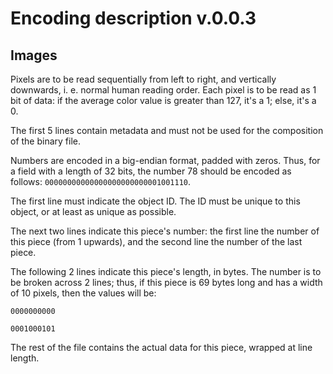 # Encoding description v.0.0.3
## Images
Pixels are to be read sequentially from left to right, and vertically downwards, i. e. normal human reading order.
Each pixel is to be read as 1 bit of data: if the average color value is greater than 127, it's a 1; else, it's a 0.

The first 5 lines contain metadata and must not be used for the composition of the binary file.

Numbers are encoded in a big-endian format, padded with zeros.
Thus, for a field with a length of 32 bits, the number 78 should be encoded as follows: `00000000000000000000000001001110`.

The first line must indicate the object ID.
The ID must be unique to this object, or at least as unique as possible.

The next two lines indicate this piece's number: the first line the number of this piece (from 1 upwards), and the second line the number of the last piece.

The following 2 lines indicate this piece's length, in bytes.
The number is to be broken across 2 lines; thus, if this piece is 69 bytes long and has a width of 10 pixels, then the values will be:

`0000000000`

`0001000101`


The rest of the file contains the actual data for this piece, wrapped at line length.